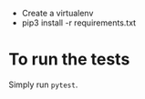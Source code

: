 - Create a virtualenv
- pip3 install -r requirements.txt

# To run the tests
Simply run ```pytest```.